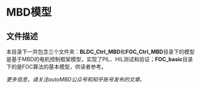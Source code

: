 
# MBD模型

## 文件描述
本目录下一共包含三个文件夹：**BLDC_Ctrl_MBD**和**FOC_Ctrl_MBD**目录下的模型是基于MBD的电机控制框架模型，实现了PIL、HIL测试和验证；**FOC_basic**目录下的是FOC算法的基本模型，供读者参考。

*更多信息，请关注autoMBD公众号和知乎账号发布的文章。*